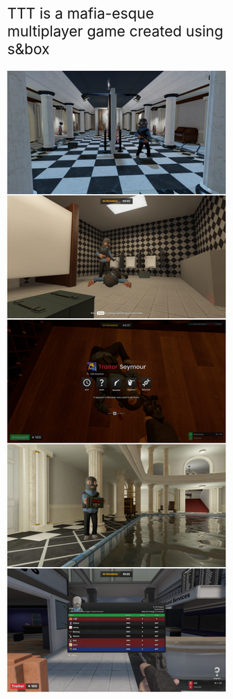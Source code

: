 ---
---

<div class="container" style="padding: 0px 0px 30px 0px;">
    <div class="row d-flex justify-content-center">
        <div class="col col-sm-12 col-md-8 text-center" style="font-size: 3.5vw;">
            TTT is a mafia-esque multiplayer game created using s&box
        </div>
    </div>
    <div class="d-flex justify-content-center">
        <a href="https://github.com/sbox-TTT"><i class="fab fa-github"></i></a>
    </div>
</div>

<img src="/images/11.png"/>
<img src="/images/4.png"/>
<img src="/images/5.png"/>
<img src="/images/22.png"/>
<img src="/images/3.png"/>